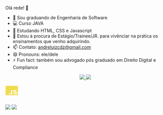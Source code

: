 Olá rede! 👋


- 🔭 Sou graduando de Engenharia de Software 
- 💻 Curso JAVA
- 🌱 Estudando HTML, CSS e Javascript
- 👯 Estou à procura de Estágio/Trainee/JR. para vivênciar na prática os ensinamentos que venho adquirindo.
- 📫 Contato: andreluizcdz@gmail.com
- 😄 Pronouns: ele/dele
- ⚡ Fun fact: também sou advogado pós graduado em Direito Digital e Compliance

<div align="center">
  <a href="https://github.com/AndreNascimento89">
  <img height="180em" src="https://github-readme-stats.vercel.app/api?username=AndreNascimento89&show_icons=false&theme=dark&include_all_commits=true&count_private=true"/>
  <img height="180em" src="https://github-readme-stats.vercel.app/api/top-langs/?username=AndreNascimento89&layout=compact&langs_count=7&theme=dark"/>
</div>
  
<div style="display: inline_block"><br>
  <img align="center" alt="Rafa-Js" height="30" width="40" src="https://raw.githubusercontent.com/devicons/devicon/master/icons/javascript/javascript-plain.svg">
  
  
  ##
  
  <div> 
  <a href = "mailto:andreluizcdz@gmail.com"><img src="https://img.shields.io/badge/-Gmail-%23333?style=for-the-badge&logo=gmail&logoColor=white" target="_blank"></a>
  <a href="https://www.linkedin.com/in/andr%C3%A9-luiz-do-nascimento-lopes-647746165/" target="_blank"><img src="https://img.shields.io/badge/-LinkedIn-%230077B5?style=for-the-badge&logo=linkedin&logoColor=white" target="_blank"></a>
